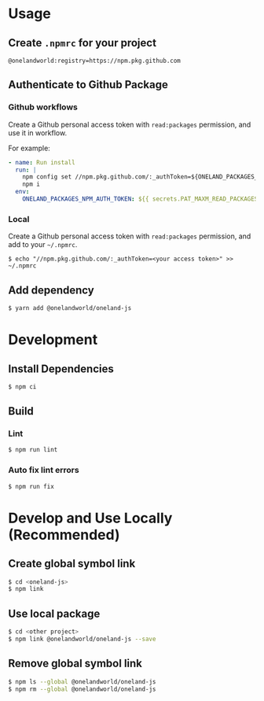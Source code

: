 # Usage

## Create `.npmrc` for your project

```
@onelandworld:registry=https://npm.pkg.github.com
```

## Authenticate to Github Package

### Github workflows

Create a Github personal access token with `read:packages` permission, and use it in workflow.

For example:

```yml
- name: Run install
  run: |
    npm config set //npm.pkg.github.com/:_authToken=${ONELAND_PACKAGES_NPM_AUTH_TOKEN}
    npm i
  env:
    ONELAND_PACKAGES_NPM_AUTH_TOKEN: ${{ secrets.PAT_MAXM_READ_PACKAGES }}
```

### Local

Create a Github personal access token with `read:packages` permission, and add to your `~/.npmrc`.
```
$ echo "//npm.pkg.github.com/:_authToken=<your access token>" >> ~/.npmrc
```

## Add dependency

```sh
$ yarn add @onelandworld/oneland-js
```

# Development

## Install Dependencies

```sh
$ npm ci
```

## Build

### Lint

```sh
$ npm run lint
```

### Auto fix lint errors

```sh
$ npm run fix
```

# Develop and Use Locally (Recommended)

## Create global symbol link

```sh
$ cd <oneland-js>
$ npm link
```

## Use local package

```sh
$ cd <other project>
$ npm link @onelandworld/oneland-js --save
```

## Remove global symbol link

```sh
$ npm ls --global @onelandworld/oneland-js
$ npm rm --global @onelandworld/oneland-js
```

